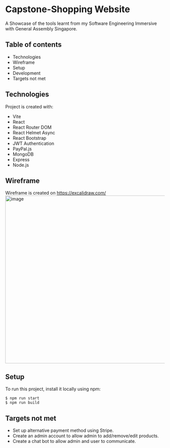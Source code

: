 # Capstone-Shopping Website
A Showcase of the tools learnt from my Software Engineering Immersive with General Assembly Singapore.
## Table of contents
* Technologies
* Wireframe 
* Setup
* Development 
* Targets not met 
	
## Technologies
Project is created with:
* Vite
* React
* React Router DOM
* React Helmet Async
* React Bootstrap
* JWT Authentication
* PayPal.js
* MongoDB
* Express
* Node.js

## Wireframe
Wireframe is created on https://excalidraw.com/
<img width="530" alt="image" src="https://user-images.githubusercontent.com/112377593/214215007-21a88c0c-0213-4923-97b3-2a96e0847ef9.png">	

## Setup
To run this project, install it locally using npm:

```
$ npm run start
$ npm run build
```
## Targets not met 
* Set up alternative payment method using Stripe.
* Create an admin account to allow admin to add/remove/edit products.
* Create a chat bot to allow admin and user to communicate. 
